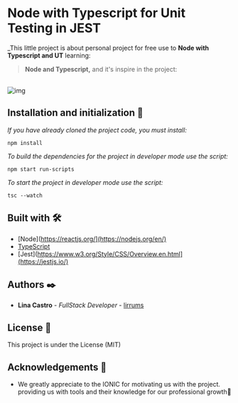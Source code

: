 # Node with Typescript for Unit Testing in JEST

_This little project is about personal project for free use to **Node with Typescript and UT** learning:
> **Node and Typescript,** and it's inspire in the project:
<br>
<img src="https://www.americaeconomia.com/media-library/eyJhbGciOiJIUzI1NiIsInR5cCI6IkpXVCJ9.eyJpbWFnZSI6Imh0dHBzOi8vYXNzZXRzLnJibC5tcy8yOTc2ODg3Mi9vcmlnaW4uanBnIiwiZXhwaXJlc19hdCI6MTcwMTE3ODAwM30.9cveED1s960Y30aCIySMty_NiTNSLwGjP6P9pZrrXxg/image.jpg?width=1200&coordinates=0%2C431%2C0%2C432&height=600" alt="img">
<br>

## Installation and initialization 🔧

_If you have already cloned the project code, you must install:_

```
npm install  
```
_To build the dependencies for the project in developer mode use the script:_

```
npm start run-scripts
``` 
_To start the project in developer mode use the script:_

```
tsc --watch
```

## Built with 🛠️

- [Node](https://reactjs.org/](https://nodejs.org/en/)
- [TypeScript](https://www.typescriptlang.org/)
- [Jest](https://www.w3.org/Style/CSS/Overview.en.html](https://jestjs.io/)


## Authors ✒️

- **Lina Castro** - _FullStack Developer_ - [lirrums](https://github.com/lirrumscode)

## License 📄

This project is under the License (MIT)

## Acknowledgements 🎁

- We greatly appreciate to the IONIC for motivating us with the project. providing us with tools and their knowledge for our professional growth📢
